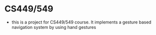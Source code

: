 # CS449/549
- this is a project for CS449/549 course. It implements a gesture based navigation system by using hand gestures
